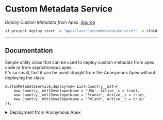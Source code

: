 # Custom Metadata Service
*Deploy Custom Metadata from Apex.*
[Source](https://github.com/pkozuchowski/Apex-Opensource-Library/blob/master/force-app/commons/schema/CustomMetadataService.cls)

```bash
sf project deploy start -m "ApexClass:CustomMetadataService*" -o sfdxOrg
```

---
## Documentation

Simple utility class that can be used to deploy custom metadata from apex code or from asynchronous apex.  
It's so small, that it can be used straight from the Anonymous Apex without deploying the class.

```apex | Usage
CustomMetadataService.deploy(new List<Country__mdt>{
    new Country__mdt(DeveloperName = 'USA', Active__c = true),
    new Country__mdt(DeveloperName = 'France', Active__c = true),
    new Country__mdt(DeveloperName = 'Poland', Active__c = true)
});
```

<details>
    <summary>Deployment from Anonymous Apex</summary>

To use it without deployment in anonymous apex, just copy-paste
the [deploy method of the class](https://github.com/pkozuchowski/Apex-Opensource-Library/blob/master/force-app/commons/schema/CustomMetadataService.cls) at the
end of the script.

```apex
deploy(new List<Country__mdt>{
    new Country__mdt(DeveloperName = 'USA', Active__c = true),
    new Country__mdt(DeveloperName = 'France', Active__c = true),
    new Country__mdt(DeveloperName = 'Poland', Active__c = true)
});


public static Id deploy(List<SObject> customMetadataRecords) {
    Metadata.DeployContainer mdContainer = new Metadata.DeployContainer();

    for (SObject record : customMetadataRecords) {
        Metadata.CustomMetadata customMetadata = new Metadata.CustomMetadata();
        customMetadata.fullName = ('' + record.getSObjectType()).remove('__mdt') + '.' + record.get('DeveloperName');
        customMetadata.label = (String) record.get('Label');

        Map<String, Object> populatedFields = record.getPopulatedFieldsAsMap().clone();
        populatedFields.remove('Id');
        populatedFields.remove('Label');
        populatedFields.remove('DeveloperName');

        for (String field : populatedFields.keySet()) {
            Metadata.CustomMetadataValue customField = new Metadata.CustomMetadataValue();
            customField.field = field;
            customField.value = populatedFields.get(field);

            customMetadata.values.add(customField);
        }

        mdContainer.addMetadata(customMetadata);
    }

    return Metadata.Operations.enqueueDeployment(mdContainer, null);
}
```
</details>